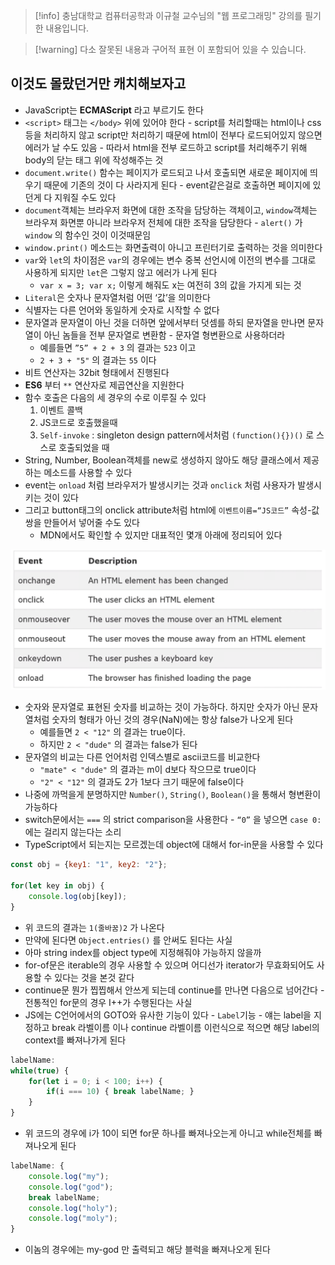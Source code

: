 > [!info] 충남대학교 컴퓨터공학과 이규철 교수님의 "웹 프로그래밍" 강의를 필기한 내용입니다.

> [!warning] 다소 잘못된 내용과 구어적 표현 이 포함되어 있을 수 있습니다.

## 이것도 몰랐던거만 캐치해보자고

- JavaScript는 **ECMAScript** 라고 부르기도 한다
- `<script>` 태그는 `</body>` 위에 있어야 한다 - script를 처리할때는 html이나 css등을 처리하지 않고 script만 처리하기 때문에 html이 전부다 로드되어있지 않으면 에러가 날 수도 있음 - 따라서 html을 전부 로드하고 script를 처리해주기 위해 body의 닫는 태그 위에 작성해주는 것
- `document.write()` 함수는 페이지가 로드되고 나서 호출되면 새로운 페이지에 띄우기 때문에 기존의 것이 다 사라지게 된다 - event같은걸로 호출하면 페이지에 있던게 다 지워질 수도 있다
- `document`객체는 브라우저 화면에 대한 조작을 담당하는 객체이고, `window`객체는 브라우져 화면뿐 아니라 브라우저 전체에 대한 조작을 담당한다 - `alert()` 가 `window` 의 함수인 것이 이것때문임
- `window.print()` 메소드는 화면출력이 아니고 프린터기로 출력하는 것을 의미한다
- `var`와 `let`의 차이점은 `var`의 경우에는 변수 중복 선언시에 이전의 변수를 그대로 사용하게 되지만 `let`은 그렇지 않고 에러가 나게 된다
	- `var x = 3; var x;` 이렇게 해줘도 x는 여전히 3의 값을 가지게 되는 것
- `Literal`은 숫자나 문자열처럼 어떤 ‘값’을 의미한다
- 식별자는 다른 언어와 동일하게 숫자로 시작할 수 없다
- 문자열과 문자열이 아닌 것을 더하면 앞에서부터 덧셈를 하되 문자열을 만나면 문자열이 아닌 놈들을 전부 문자열로 변환함 - 문자열 형변환으로 사용하더라
	- 예를들면 `”5” + 2 + 3` 의 결과는 `523` 이고
	- `2 + 3 + "5"` 의 결과는 `55` 이다
- 비트 연산자는 32bit 형태에서 진행된다
- **ES6** 부터 `**` 연산자로 제곱연산을 지원한다
- 함수 호출은 다음의 세 경우의 수로 이루질 수 있다
	1. 이벤트 콜백
	2. JS코드로 호출했을때
	3. `Self-invoke` : singleton design pattern에서처럼 `(function(){})()` 로 스스로 호출되었을 때
- String, Number, Boolean객체를 new로 생성하지 않아도 해당 클래스에서 제공하는 메소드를 사용할 수 있다
- event는 `onload` 처럼 브라우저가 발생시키는 것과 `onclick` 처럼 사용자가 발생시키는 것이 있다
- 그리고 button태그의 onclick attribute처럼 html에 `이벤트이름=“JS코드”` 속성-값 쌍을 만들어서 넣어줄 수도 있다
	- MDN에서도 확인할 수 있지만 대표적인 몇개 아래에 정리되어 있다

![03%20-%20JS%20Basic%207e5c77da89c0415dbeec72f01e05e23d/image1.png](webprogramming.fall.2021.cse.cnu.ac.kr/images/03_7e5c77da89c0415dbeec72f01e05e23d/image1.png)

- 숫자와 문자열로 표현된 숫자를 비교하는 것이 가능하다. 하지만 숫자가 아닌 문자열처럼 숫자의 형태가 아닌 것의 경우(NaN)에는 항상 false가 나오게 된다
	- 예를들면 `2 < "12"` 의 결과는 true이다.
	- 하지만 `2 < "dude"` 의 결과는 false가 된다
- 문자열의 비교는 다른 언어처럼 인덱스별로 ascii코드를 비교한다
	- `"mate" < "dude"` 의 결과는 m이 d보다 작으므로 true이다
	- `"2" < "12"` 의 결과도 2가 1보다 크기 때문에 false이다
- 나중에 까먹을게 분명하지만 `Number()`, `String()`, `Boolean()`을 통해서 형변환이 가능하다
- switch문에서는 `===` 의 strict comparison을 사용한다 - `“0”` 을 넣으면 `case 0:` 에는 걸리지 않는다는 소리
- TypeScript에서 되는지는 모르겠는데 object에 대해서 for-in문을 사용할 수 있다

```js
const obj = {key1: "1", key2: "2"};

for(let key in obj) {
	console.log(obj[key]);
}
```

- 위 코드의 결과는 `1(줄바꿈)2` 가 나온다
- 만약에 된다면 `Object.entries()` 를 안써도 된다는 사실
- 아마 string index를 object type에 지정해줘야 가능하지 않을까
- for-of문은 iterable의 경우 사용할 수 있으며 어디선가 iterator가 무효화되어도 사용할 수 있다는 것을 본것 같다
- continue문 뭔가 찝찝해서 안쓰게 되는데 continue를 만나면 다음으로 넘어간다 - 전통적인 for문의 경우 I++가 수행된다는 사실
- JS에는 C언어에서의 GOTO와 유사한 기능이 있다 - `Label`기능 - 얘는 label을 지정하고 break 라벨이름 이나 continue 라벨이름 이런식으로 적으면 해당 label의 context를 빠져나가게 된다

```js
labelName:
while(true) {
	for(let i = 0; i < 100; i++) {
		if(i === 10) { break labelName; }
	}
}
```

- 위 코드의 경우에 i가 10이 되면 for문 하나를 빠져나오는게 아니고 while전체를 빠져나오게 된다

```js
labelName: {
	console.log("my");
	console.log("god");
	break labelName;
	console.log("holy");
	console.log("moly");
}
```

- 이놈의 경우에는 my-god 만 출력되고 해당 블럭을 빠져나오게 된다